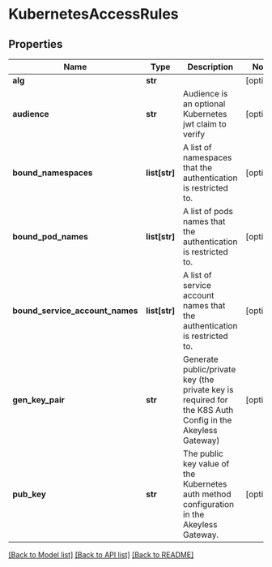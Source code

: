 # KubernetesAccessRules

## Properties
Name | Type | Description | Notes
------------ | ------------- | ------------- | -------------
**alg** | **str** |  | [optional] 
**audience** | **str** | Audience is an optional Kubernetes jwt claim to verify | [optional] 
**bound_namespaces** | **list[str]** | A list of namespaces that the authentication is restricted to. | [optional] 
**bound_pod_names** | **list[str]** | A list of pods names that the authentication is restricted to. | [optional] 
**bound_service_account_names** | **list[str]** | A list of service account names that the authentication is restricted to. | [optional] 
**gen_key_pair** | **str** | Generate public/private key (the private key is required for the K8S Auth Config in the Akeyless Gateway) | [optional] 
**pub_key** | **str** | The public key value of the Kubernetes auth method configuration in the Akeyless Gateway. | [optional] 

[[Back to Model list]](../README.md#documentation-for-models) [[Back to API list]](../README.md#documentation-for-api-endpoints) [[Back to README]](../README.md)


